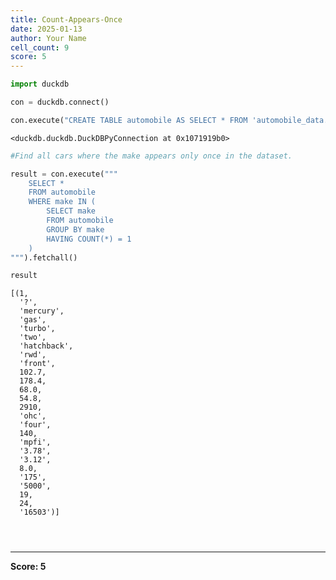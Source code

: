 ```yaml
---
title: Count-Appears-Once
date: 2025-01-13
author: Your Name
cell_count: 9
score: 5
---
```


```python
import duckdb
```


```python
con = duckdb.connect()
```


```python
con.execute("CREATE TABLE automobile AS SELECT * FROM 'automobile_data.csv'")
```




    <duckdb.duckdb.DuckDBPyConnection at 0x1071919b0>




```python
#Find all cars where the make appears only once in the dataset.
```


```python
result = con.execute("""
    SELECT *
    FROM automobile
    WHERE make IN (
        SELECT make
        FROM automobile
        GROUP BY make
        HAVING COUNT(*) = 1
    )
""").fetchall()
```


```python
result
```




    [(1,
      '?',
      'mercury',
      'gas',
      'turbo',
      'two',
      'hatchback',
      'rwd',
      'front',
      102.7,
      178.4,
      68.0,
      54.8,
      2910,
      'ohc',
      'four',
      140,
      'mpfi',
      '3.78',
      '3.12',
      8.0,
      '175',
      '5000',
      19,
      24,
      '16503')]




```python

```


```python

```


```python

```


---
**Score: 5**
